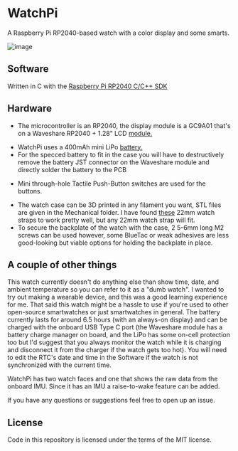 # WatchPi
A Raspberry Pi RP2040-based watch with a color display and some smarts.

![image](https://github.com/abhignay/WatchPi/assets/74813604/331e2707-f14a-45b1-afe8-912f4422b5eb)

## Software
Written in C with the [Raspberry Pi RP2040 C/C++ SDK](https://www.raspberrypi.com/documentation/microcontrollers/c_sdk.html) 

## Hardware
- The microcontroller is an RP2040, the display module is a GC9A01 that's on a Waveshare RP2040 + 1.28" LCD [module.](https://www.waveshare.com/rp2040-lcd-1.28.htm)
+ WatchPi uses a 400mAh mini LiPo [battery.](https://robu.in/product/400mah-pcm-protected-micro-li-po-battery-2/)
+ For the specced battery to fit in the case you will have to destructively remove the battery JST connector on the Waveshare module and directly solder the battery to the PCB
* Mini through-hole Tactile Push-Button switches are used for the buttons.
- The watch case can be 3D printed in any filament you want, STL files are given in the Mechanical folder. I have found [these](https://www.amazon.in/Silicone-Compatible-ColorFit-Caliber-Smartwatch/dp/B0B3KVBHX1/ref=sr_1_2_sspa?crid=253FRRXGHHQEX&keywords=22mm+black+watch+strap&qid=1680966373&s=jewelry&sprefix=22mm+black+watch+str%2Cjewelry%2C322&sr=1-2-spons&sp_csd=d2lkZ2V0TmFtZT1zcF9hdGY&psc=1) 22mm watch straps to work pretty well, but any 22mm watch strap will fit.
- To secure the backplate of the watch with the case, 2 5-6mm long M2 screws can be used however, some BlueTac or weak adhesives are less good-looking but viable options for holding the backplate in place.

## A couple of other things
This watch currently doesn't do anything else than show time, date, and ambient temperature so you can refer to it as a "dumb watch". I wanted to try out making a wearable device, and this was a good learning experience for me. That said this watch might be a hassle to use if you're used to other open-source smartwatches or just smartwatches in general. The battery currently lasts for around 6.5 hours (with an always-on display) and can be charged with the onboard USB Type C port (the Waveshare module has a battery charge manager on board, and the LiPo has some on-cell protection too but I'd suggest that you always monitor the watch while it is charging and disconnect it from the charger if the watch gets too hot). You will need to edit the RTC's date and time in the Software if the watch is not synchronized with the current time.

WatchPi has two watch faces and one that shows the raw data from the onboard IMU. Since it has an IMU a raise-to-wake feature can be added.

If you have any questions or suggestions feel free to open up an issue.

## License
Code in this repository is licensed under the terms of the MIT license.
